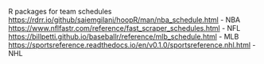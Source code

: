 R packages for team schedules
https://rdrr.io/github/saiemgilani/hoopR/man/nba_schedule.html - NBA
https://www.nflfastr.com/reference/fast_scraper_schedules.html - NFL
https://billpetti.github.io/baseballr/reference/mlb_schedule.html - MLB
https://sportsreference.readthedocs.io/en/v0.1.0/sportsreference.nhl.html - NHL
